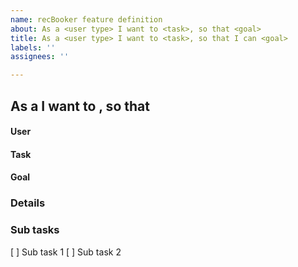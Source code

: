 ```yaml
---
name: recBooker feature definition
about: As a <user type> I want to <task>, so that <goal>
title: As a <user type> I want to <task>, so that I can <goal>
labels: ''
assignees: ''

---
```


## As a <user type> I want to <task>, so that <goal>

#### User

#### Task

#### Goal

### Details

### Sub tasks

[ ] Sub task 1
[ ] Sub task 2
